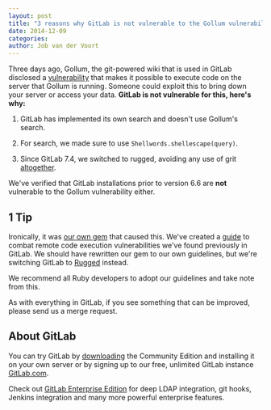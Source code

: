 ```yaml
---
layout: post
title: "3 reasons why GitLab is not vulnerable to the Gollum vulnerability and 1 tip"
date: 2014-12-09
categories:
author: Job van der Voort
---
```


Three days ago, Gollum, the git-powered wiki that is used in GitLab disclosed a
[vulnerability](https://github.com/gollum/gollum/issues/913) that makes it possible to execute code on the
server that Gollum is running. Someone could exploit this to bring down your server or access your data.
**GitLab is not vulnerable for this, here's why:**

<!-- more -->

1. GitLab has implemented its own search and doesn't use Gollum's search.

2. For search, we made sure to use `Shellwords.shellescape(query)`.

3. Since GitLab 7.4, we switched to rugged, avoiding any use of grit [altogether](https://gitlab.com/gitlab-org/gitlab_git/blob/master/lib/gitlab_git/repository.rb#L194).

We've verified that GitLab installations prior to version 6.6 are **not** vulnerable
to the Gollum vulnerability either.

## 1 Tip

Ironically, it was [our own gem](https://gitlab.com/gitlab-org/gitlab-grit) that caused this.
We've created a [guide](https://gitlab.com/gitlab-org/gitlab-ce/blob/master/doc/development/shell_commands.md)
to combat remote code execution vulnerabilities we've found previously in GitLab.
We should have rewritten our gem to our own guidelines, but we're switching GitLab
to [Rugged](https://github.com/libgit2/rugged) instead.

We recommend all Ruby developers to adopt our guidelines and take note from this.

As with everything in GitLab, if you see something that can be improved, please send us a merge request.

## About GitLab

You can try GitLab by [downloading](https://about.gitlab.com/downloads/) the Community Edition and installing it on your own server or by signing up to our free, unlimited GitLab instance [GitLab.com](https://gitlab.com/users/sign_up).

Check out [GitLab Enterprise Edition](https://about.gitlab.com/features/#enterprise) for deep LDAP integration, git hooks, Jenkins integration and many more powerful enterprise features.
